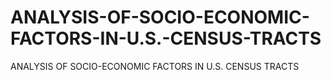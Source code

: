 # ANALYSIS-OF-SOCIO-ECONOMIC-FACTORS-IN-U.S.-CENSUS-TRACTS
ANALYSIS OF SOCIO-ECONOMIC FACTORS IN U.S. CENSUS TRACTS
